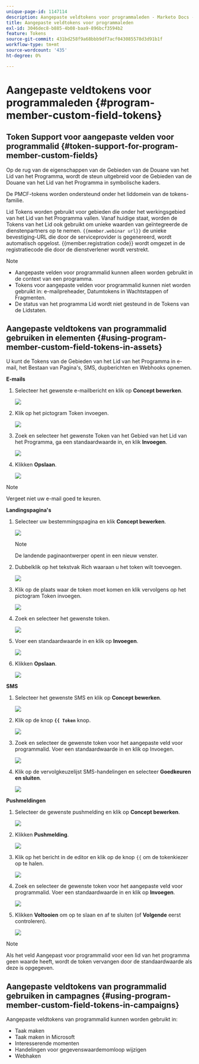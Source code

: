 ```yaml
---
unique-page-id: 1147114
description: Aangepaste veldtokens voor programmaleden - Marketo Docs - Productdocumentatie
title: Aangepaste veldtokens voor programmaleden
exl-id: 3046dec8-b885-4b08-baa9-896bcf3594b2
feature: Tokens
source-git-commit: 431bd258f9a68bbb9df7acf043085578d3d91b1f
workflow-type: tm+mt
source-wordcount: '435'
ht-degree: 0%

---
```


# Aangepaste veldtokens voor programmaleden {#program-member-custom-field-tokens}

## Token Support voor aangepaste velden voor programmalid {#token-support-for-program-member-custom-fields}

Op de rug van de eigenschappen van de Gebieden van de Douane van het Lid van het Programma, wordt de steun uitgebreid voor de Gebieden van de Douane van het Lid van het Programma in symbolische kaders.

De PMCF-tokens worden ondersteund onder het liddomein van de tokens-familie.

Lid Tokens worden gebruikt voor gebieden die onder het werkingsgebied van het Lid van het Programma vallen. Vanaf huidige staat, worden de Tokens van het Lid ook gebruikt om unieke waarden van geïntegreerde de dienstenpartners op te nemen. `{{member.webinar url}}` de unieke bevestiging-URL die door de serviceprovider is gegenereerd, wordt automatisch opgelost. {{member.registration code}} wordt omgezet in de registratiecode die door de dienstverlener wordt verstrekt.

>[!NOTE]
>
>* Aangepaste velden voor programmalid kunnen alleen worden gebruikt in de context van een programma.
>* Tokens voor aangepaste velden voor programmalid kunnen niet worden gebruikt in: e-mailpreheader, Datumtokens in Wachtstappen of Fragmenten.
>* De status van het programma Lid wordt niet gesteund in de Tokens van de Lidstaten.

## Aangepaste veldtokens van programmalid gebruiken in elementen {#using-program-member-custom-field-tokens-in-assets}

U kunt de Tokens van de Gebieden van het Lid van het Programma in e-mail, het Bestaan van Pagina&#39;s, SMS, dupberichten en Webhooks opnemen.

**E-mails**

1. Selecteer het gewenste e-mailbericht en klik op **Concept bewerken**.

   ![](assets/program-member-custom-field-tokens-1.png)

1. Klik op het pictogram Token invoegen.

   ![](assets/program-member-custom-field-tokens-2.png)

1. Zoek en selecteer het gewenste Token van het Gebied van het Lid van het Programma, ga een standaardwaarde in, en klik **Invoegen**.

   ![](assets/program-member-custom-field-tokens-3.png)

1. Klikken **Opslaan**.

   ![](assets/program-member-custom-field-tokens-4.png)

>[!NOTE]
>
>Vergeet niet uw e-mail goed te keuren.

**Landingspagina&#39;s**

1. Selecteer uw bestemmingspagina en klik **Concept bewerken**.

   ![](assets/program-member-custom-field-tokens-5.png)

   >[!NOTE]
   >
   >De landende paginaontwerper opent in een nieuw venster.

1. Dubbelklik op het tekstvak Rich waaraan u het token wilt toevoegen.

   ![](assets/program-member-custom-field-tokens-6.png)

1. Klik op de plaats waar de token moet komen en klik vervolgens op het pictogram Token invoegen.

   ![](assets/program-member-custom-field-tokens-7.png)

1. Zoek en selecteer het gewenste token.

   ![](assets/program-member-custom-field-tokens-8.png)

1. Voer een standaardwaarde in en klik op **Invoegen**.

   ![](assets/program-member-custom-field-tokens-9.png)

1. Klikken **Opslaan**.

   ![](assets/program-member-custom-field-tokens-10.png)

**SMS**

1. Selecteer het gewenste SMS en klik op **Concept bewerken**.

   ![](assets/program-member-custom-field-tokens-11.png)

1. Klik op de knop **`{{ Token`** knop.

   ![](assets/program-member-custom-field-tokens-12.png)

1. Zoek en selecteer de gewenste token voor het aangepaste veld voor programmalid. Voer een standaardwaarde in en klik op Invoegen.

   ![](assets/program-member-custom-field-tokens-13.png)

1. Klik op de vervolgkeuzelijst SMS-handelingen en selecteer **Goedkeuren en sluiten**.

   ![](assets/program-member-custom-field-tokens-14.png)

**Pushmeldingen**

1. Selecteer de gewenste pushmelding en klik op **Concept bewerken**.

   ![](assets/program-member-custom-field-tokens-15.png)

1. Klikken **Pushmelding**.

   ![](assets/program-member-custom-field-tokens-16.png)

1. Klik op het bericht in de editor en klik op de knop `{{` om de tokenkiezer op te halen.

   ![](assets/program-member-custom-field-tokens-17.png)

1. Zoek en selecteer de gewenste token voor het aangepaste veld voor programmalid. Voer een standaardwaarde in en klik op **Invoegen**.

   ![](assets/program-member-custom-field-tokens-18.png)

1. Klikken **Voltooien** om op te slaan en af te sluiten (of **Volgende** eerst controleren).

   ![](assets/program-member-custom-field-tokens-19.png)

>[!NOTE]
>
>Als het veld Aangepast voor programmalid voor een lid van het programma geen waarde heeft, wordt de token vervangen door de standaardwaarde als deze is opgegeven.

## Aangepaste veldtokens van programmalid gebruiken in campagnes {#using-program-member-custom-field-tokens-in-campaigns}

Aangepaste veldtokens van programmalid kunnen worden gebruikt in:

* Taak maken
* Taak maken in Microsoft
* Interesserende momenten
* Handelingen voor gegevenswaardemomloop wijzigen
* Webhaken
